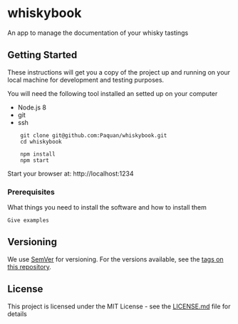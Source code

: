 # whiskybook

An app to manage the documentation of your whisky tastings

## Getting Started

These instructions will get you a copy of the project up and running on your local machine for development and testing purposes.

You will need the following tool installed an setted up on your computer
- Node.js 8
- git
- ssh


```
    git clone git@github.com:Paquan/whiskybook.git
    cd whiskybook

    npm install
    npm start
```

Start your browser at: http://localhost:1234

### Prerequisites

What things you need to install the software and how to install them

```
Give examples
```

## Versioning

We use [SemVer](http://semver.org/) for versioning. For the versions available, see the [tags on this repository](https://github.com/your/project/tags). 


## License

This project is licensed under the MIT License - see the [LICENSE.md](LICENSE.md) file for details
